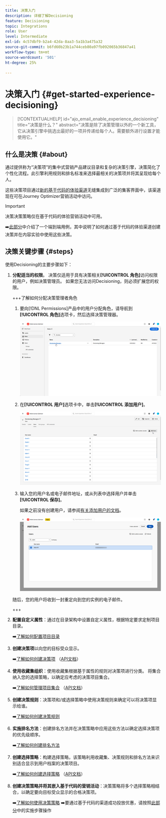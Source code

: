 ```yaml
---
title: 决策入门
description: 详细了解Decisioning
feature: Decisioning
topic: Integrations
role: User
level: Intermediate
exl-id: 4c57dbf9-b2a4-42da-8aa3-5a1b3a475a32
source-git-commit: b6fd60b23b1a744ceb80a97fb092065b36847a41
workflow-type: tm+mt
source-wordcount: '501'
ht-degree: 25%

---
```


# 决策入门 {#get-started-experience-decisioning}

>[!CONTEXTUALHELP]
>id="ajo_email_enable_experience_decisioning"
>title="决策是什么？"
>abstract="决策是除了决策管理以外的一个新工具，它从决策引擎中挑选出最好的一项并传递给每个人。需要额外进行设置才能使用它。"

## 什么是决策 {#about}

通过提供称为“决策项”的集中式营销产品建议目录和复杂的决策引擎，决策简化了个性化流程。此引擎利用规则和排名标准来选择最相关的决策项并将其呈现给每个人。

这些决策项目通过[新的基于代码的体验渠道](https://experienceleague.adobe.com/zh-hans/docs/journey-optimizer/using/code-based-experience/get-started-code-based)无缝集成到广泛的集客界面中，该渠道现在可在Journey Optimizer营销活动中访问。

>[!IMPORTANT]
>
>决策决策策略仅在基于代码的体验营销活动中可用。

➡️[此部分](experience-decisioning-uc.md)中介绍了一个端到端用例，其中说明了如何通过基于代码的体验渠道创建决策并在内容实验中使用这些决策。

## 决策关键步骤 {#steps}

使用Decisioning的主要步骤如下：

1. **分配适当的权限**。 决策仅适用于具有决策相关&#x200B;**[!UICONTROL 角色]**&#x200B;访问权限的用户，例如决策管理员。 如果您无法访问Decisioning，则必须扩展您的权限。

   +++了解如何分配决策管理者角色

   1. 要向[!DNL Permissions]产品中的用户分配角色，请导航到&#x200B;**[!UICONTROL 角色]**&#x200B;选项卡，然后选择决策管理器。

      ![](assets/decision_permission_1.png)

   1. 在&#x200B;**[!UICONTROL 用户]**&#x200B;选项卡中，单击&#x200B;**[!UICONTROL 添加用户]**。

      ![](assets/decision_permission_2.png)

   1. 输入您的用户名或电子邮件地址，或从列表中选择用户并单击&#x200B;**[!UICONTROL 保存]**。

      如果之前没有创建用户，请参阅[有关添加用户的文档](https://experienceleague.adobe.com/zh-hans/docs/experience-platform/access-control/ui/users)。

      ![](assets/decision_permission_3.png)

   随后，您的用户将收到一封重定向到您的实例的电子邮件。

   +++

1. **配置自定义属性**：通过在目录架构中设置自定义属性，根据特定要求定制项目目录。

   ➡️[了解如何配置项目目录](catalogs.md)

1. **创建决策项**&#x200B;以向您的目标受众显示。

   ➡️[了解如何创建决策项](items.md) （[API文档](api-reference/decisions-items/create.md)）

1. **使用收藏集组织**：使用收藏集根据基于属性的规则对决策项进行分类。 将集合纳入您的选择策略，以确定应考虑的决策项目集合。

   ➡️[了解如何管理项目集合](collections.md) （[API文档](api-reference/items-collections/create.md)）

1. **创建决策规则**：决策项和/或选择策略中使用决策规则来确定可以将决策项显示给谁。

   ➡️[了解如何创建决策规则](rules.md)

1. **实施排名方法**：创建排名方法并在决策策略中应用这些方法以确定选择决策项的优先级顺序。

   ➡️[了解如何创建排名方法](ranking.md)

1. **创建选择策略**：构建选择策略，该策略利用收藏集、决策规则和排名方法来识别适合显示到用户档案的决策项目。

   ➡️[了解如何创建选择策略](selection-strategies.md) （[API文档](api-reference/selection-strategies/create.md)）

1. **创建决策策略并将其嵌入基于代码的营销活动**：决策策略将多个选择策略相结合，以确定要向目标受众显示的合格决策项。

   ➡️[了解如何使用决策策略](create-decision.md)
➡️要通过基于代码的渠道成功投放优惠，请按照[此部分](../code-based/code-based-implementation-samples.md)中的实施步骤操作
